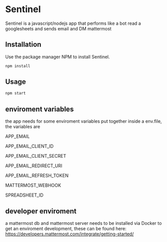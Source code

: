 # Sentinel

Sentinel is a javascript/nodejs app that performs like a bot read a googlesheets and sends email and DM mattermost

## Installation

Use the package manager NPM to install Sentinel.

```bash
npm install
```

## Usage

```python
npm start
```

## enviroment variables

the app needs for some enviroment variables put together inside a env.file, the variables are

APP_EMAIL

APP_EMAIL_CLIENT_ID

APP_EMAIL_CLIENT_SECRET

APP_EMAIL_REDIRECT_URI

APP_EMAIL_REFRESH_TOKEN

MATTERMOST_WEBHOOK

SPREADSHEET_ID


## developer enviroment 
a mattermost db and mattermost server needs to be installed via Docker to get an enviroment development, these can be found here: https://developers.mattermost.com/integrate/getting-started/